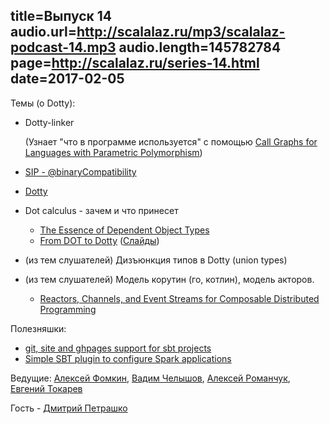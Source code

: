 title=Выпуск 14
audio.url=http://scalalaz.ru/mp3/scalalaz-podcast-14.mp3
audio.length=145782784
page=http://scalalaz.ru/series-14.html
date=2017-02-05
----
Темы (о Dotty):

- Dotty-linker

  (Узнает "что в программе используется" с помощью [Call Graphs for Languages with Parametric Polymorphism](http://plg.uwaterloo.ca/~olhotak/pubs/oopsla16.pdf))

- [SIP - @binaryCompatibility](https://github.com/scala/scala.github.com/pull/654)

- [Dotty](http://dotty.epfl.ch)

- Dot calculus - зачем и что принесет
    - [The Essence of Dependent Object Types](https://infoscience.epfl.ch/record/215280/files/paper_1.pdf)
    - [From DOT to Dotty](https://skillsmatter.com/skillscasts/8866-from-dot-to-dotty) ([Слайды](http://www.slideshare.net/Odersky/from-dot-to-dotty))

- (из тем слушателей) Дизъюнкция типов в Dotty (union types)

- (из тем слушателей) Модель корутин (го, котлин), модель акторов.
    - [Reactors, Channels, and Event Streams for Composable Distributed Programming](http://axel22.github.io/resources/docs/reactors.pdf)

Полезняшки:

- [git, site and ghpages support for sbt projects](https://github.com/sbt/sbt-ghpages)
- [Simple SBT plugin to configure Spark applications](https://github.com/alonsodomin/sbt-spark)

Ведущие: [Алексей Фомкин](http://github.com/fomkin), [Вадим Челышов](http://github.com/dos65),
[Алексей Романчук](http://github.com/13h3r), [Евгений Токарев](http://github.com/strobe)

Гость - [Дмитрий Петрашко](https://github.com/darkdimius)
